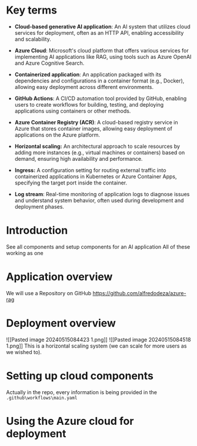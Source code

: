 # Key terms
- **Cloud-based generative AI application**: An AI system that utilizes cloud services for deployment, often as an HTTP API, enabling accessibility and scalability.
    
- **Azure Cloud**: Microsoft's cloud platform that offers various services for implementing AI applications like RAG, using tools such as Azure OpenAI and Azure Cognitive Search.
    
- **Containerized application**: An application packaged with its dependencies and configurations in a container format (e.g., Docker), allowing easy deployment across different environments.
    
- **GitHub Actions**: A CI/CD automation tool provided by GitHub, enabling users to create workflows for building, testing, and deploying applications using containers or other methods.
    
- **Azure Container Registry (ACR)**: A cloud-based registry service in Azure that stores container images, allowing easy deployment of applications on the Azure platform.
    
- **Horizontal scaling:** An architectural approach to scale resources by adding more instances (e.g., virtual machines or containers) based on demand, ensuring high availability and performance.
    
- **Ingress:** A configuration setting for routing external traffic into containerized applications in Kubernetes or Azure Container Apps, specifying the target port inside the container.
    
- **Log stream**: Real-time monitoring of application logs to diagnose issues and understand system behavior, often used during development and deployment phases.
# Introduction
See all components and setup components for an AI application 
All of these working as one
# Application overview
We will use a Repository on GitHub
https://github.com/alfredodeza/azure-rag
# Deployment overview
![[Pasted image 20240515084423 1.png]]
![[Pasted image 20240515084518 1.png]]
This is a horizontal scaling system (we can scale for more users as we wished to).
# Setting up cloud components
Actually in the repo, every information is being provided in the `.github\workflows\main.yaml`
# Using the Azure cloud for deployment



